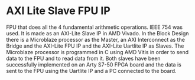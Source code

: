 # AXI Lite Slave FPU IP
 FPU that does all the 4 fundamental arithmetic operations. IEEE 754 was used.
 It is made as an AXI-Lite Slave IP in AMD Vivado.
 In the Block Design there is a Microblaze processor as the Master, an AXI Interconnect as the Bridge and the AXI-Lite FPU IP and the AXI-Lite Uartlite IP as Slaves.
 The Microblaze processor is programmed in C using AMD Vitis in order to send data to the FPU and to read data from it.
 Both slaves have been successfully implemented on an Arty S7-50 FPGA board and the data is sent to the FPU using the Uartlite IP and a PC connected to the board.
